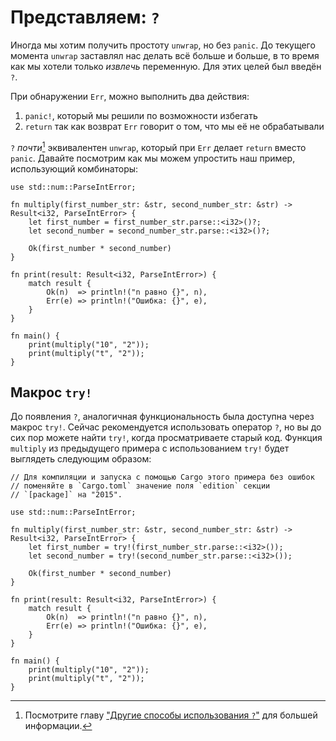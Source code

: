 # Представляем: `?`

Иногда мы хотим получить простоту `unwrap`, но без
`panic`. До текущего момента `unwrap`
заставлял нас делать всё больше и больше, в то время как мы
хотели только *извлечь* переменную. Для этих целей был
введён `?`.

При обнаружении `Err`, можно выполнить два действия:

1. `panic!`, который мы решили по возможности избегать 
2. `return` так как возврат `Err` говорит о том, что мы её не обрабатывали

`?` *почти*[^†] эквивалентен
`unwrap`, который при `Err` делает 
`return` вместо `panic`. Давайте 
посмотрим как мы можем упростить наш пример, использующий 
комбинаторы:

```rust,editable
use std::num::ParseIntError;

fn multiply(first_number_str: &str, second_number_str: &str) -> Result<i32, ParseIntError> {
    let first_number = first_number_str.parse::<i32>()?;
    let second_number = second_number_str.parse::<i32>()?;

    Ok(first_number * second_number)
}

fn print(result: Result<i32, ParseIntError>) {
    match result {
        Ok(n)  => println!("n равно {}", n),
        Err(e) => println!("Ошибка: {}", e),
    }
}

fn main() {
    print(multiply("10", "2"));
    print(multiply("t", "2"));
}
```

## Макрос `try!`

До появления `?`, аналогичная функциональность 
была доступна через макрос `try!`.
Сейчас рекомендуется использовать оператор `?`, но 
вы до сих пор можете найти `try!`, когда 
просматриваете старый код. Функция `multiply` из 
предыдущего примера с использованием `try!` будет 
выглядеть следующим образом:

```rust,editable
// Для компиляции и запуска с помощью Cargo этого примера без ошибок
// поменяйте в `Cargo.toml` значение поля `edition` секции 
// `[package]` на "2015".

use std::num::ParseIntError;

fn multiply(first_number_str: &str, second_number_str: &str) -> Result<i32, ParseIntError> {
    let first_number = try!(first_number_str.parse::<i32>());
    let second_number = try!(second_number_str.parse::<i32>());

    Ok(first_number * second_number)
}

fn print(result: Result<i32, ParseIntError>) {
    match result {
        Ok(n)  => println!("n равно {}", n),
        Err(e) => println!("Ошибка: {}", e),
    }
}

fn main() {
    print(multiply("10", "2"));
    print(multiply("t", "2"));
}
```

[^†]: Посмотрите главу ["Другие способы использования `?`"](../multiple_error_types/reenter_question_mark.md) для большей информации.
